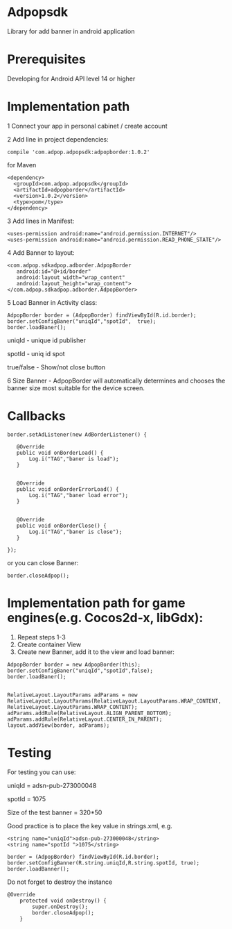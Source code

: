 # Adpopsdk
Library for add banner in android application

# Prerequisites
Developing for Android API level 14 or higher

# Implementation path


1 Connect your app in personal cabinet / create account

2 Add line in project dependencies:
```
compile 'com.adpop.adpopsdk:adpopborder:1.0.2'
```
for Maven
```
<dependency>
  <groupId>com.adpop.adpopsdk</groupId>
  <artifactId>adpopborder</artifactId>
  <version>1.0.2</version>
  <type>pom</type>
</dependency>
```
3 Add lines in Manifest:
```
<uses-permission android:name="android.permission.INTERNET"/>
<uses-permission android:name="android.permission.READ_PHONE_STATE"/>
```

4 Add Banner to layout:

```
<com.adpop.sdkadpop.adborder.AdpopBorder
   android:id="@+id/border"
   android:layout_width="wrap_content"
   android:layout_height="wrap_content">
</com.adpop.sdkadpop.adborder.AdpopBorder>
```
5 Load Banner in Activity class:
```
AdpopBorder border = (AdpopBorder) findViewById(R.id.border);
border.setConfigBaner("uniqId","spotId",  true);
border.loadBaner();
```

uniqId - unique id publisher

spotId - uniq id spot

true/false - Show/not close button

6 Size Banner - AdpopBorder will automatically determines and chooses the banner size most suitable for the device screen.

# Callbacks
```
border.setAdListener(new AdBorderListener() {

   @Override
   public void onBorderLoad() {
       Log.i("TAG","baner is load");
   }


   @Override
   public void onBorderErrorLoad() {
       Log.i("TAG","baner load error");
   }


   @Override
   public void onBorderClose() {
       Log.i("TAG","baner is close");
   }

});

```

or you can close Banner:

```
border.closeAdpop();
```



# Implementation path for game engines(e.g. Cocos2d-x, libGdx):

1. Repeat steps 1-3
2. Create container View
3. Create new Banner, add it to the view and load banner:

```
AdpopBorder border = new AdpopBorder(this);
border.setConfigBaner("uniqId","spotId",false);
border.loadBaner();


RelativeLayout.LayoutParams adParams = new RelativeLayout.LayoutParams(RelativeLayout.LayoutParams.WRAP_CONTENT, RelativeLayout.LayoutParams.WRAP_CONTENT);
adParams.addRule(RelativeLayout.ALIGN_PARENT_BOTTOM);
adParams.addRule(RelativeLayout.CENTER_IN_PARENT);
layout.addView(border, adParams);
```

# Testing

For testing you can use:

uniqId = adsn-pub-273000048

spotId = 1075

Size of the test banner = 320*50

Good practice is to place the key value in strings.xml, e.g.

```
<string name="uniqId">adsn-pub-273000048</string>
<string name="spotId ">1075</string>
```
```
border = (AdpopBorder) findViewById(R.id.border);
border.setConfigBanner(R.string.uniqId,R.string.spotId, true);
border.loadBanner();
```
Do not forget to destroy the instance
```
@Override
    protected void onDestroy() {
        super.onDestroy();
        border.closeAdpop();
    }
```
